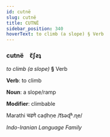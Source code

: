 ```yaml
---
id: cutnë
slug: cutnë
title: CUTNË
sidebar_position: 340
hoverText: to climb (a slope) § Verb
---
```


### cutnë&emsp;<span kind="abugida">ꞇ̆ʃƨʇ</span>

*to climb (a slope)* **§** Verb

**Verb**: to climb

**Noun**: a slope/ramp

**Modifier**: climbable

Marathi चढणे caḍhṇe /t͡səɖʱ.ɳe/

*Indo-Iranian Language Family*